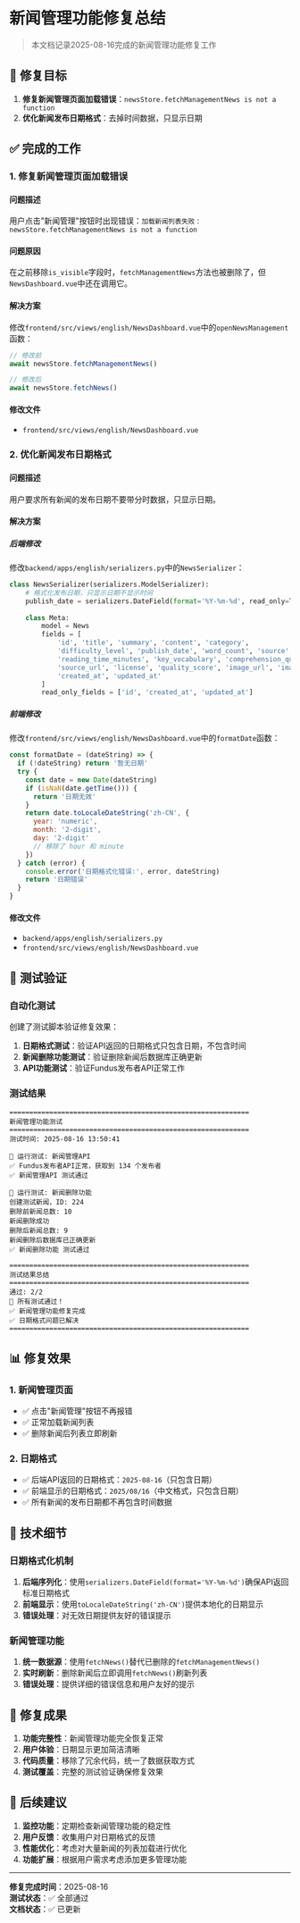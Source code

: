 # 新闻管理功能修复总结

> 本文档记录2025-08-16完成的新闻管理功能修复工作

## 🎯 修复目标

1. **修复新闻管理页面加载错误**：`newsStore.fetchManagementNews is not a function`
2. **优化新闻发布日期格式**：去掉时间数据，只显示日期

## ✅ 完成的工作

### 1. 修复新闻管理页面加载错误

#### 问题描述
用户点击"新闻管理"按钮时出现错误：`加载新闻列表失败：newsStore.fetchManagementNews is not a function`

#### 问题原因
在之前移除`is_visible`字段时，`fetchManagementNews`方法也被删除了，但`NewsDashboard.vue`中还在调用它。

#### 解决方案
修改`frontend/src/views/english/NewsDashboard.vue`中的`openNewsManagement`函数：

```javascript
// 修改前
await newsStore.fetchManagementNews()

// 修改后  
await newsStore.fetchNews()
```

#### 修改文件
- `frontend/src/views/english/NewsDashboard.vue`

### 2. 优化新闻发布日期格式

#### 问题描述
用户要求所有新闻的发布日期不要带分时数据，只显示日期。

#### 解决方案

##### 后端修改
修改`backend/apps/english/serializers.py`中的`NewsSerializer`：

```python
class NewsSerializer(serializers.ModelSerializer):
    # 格式化发布日期，只显示日期不显示时间
    publish_date = serializers.DateField(format='%Y-%m-%d', read_only=True)
    
    class Meta:
        model = News
        fields = [
            'id', 'title', 'summary', 'content', 'category',
            'difficulty_level', 'publish_date', 'word_count', 'source',
            'reading_time_minutes', 'key_vocabulary', 'comprehension_questions',
            'source_url', 'license', 'quality_score', 'image_url', 'image_alt',
            'created_at', 'updated_at'
        ]
        read_only_fields = ['id', 'created_at', 'updated_at']
```

##### 前端修改
修改`frontend/src/views/english/NewsDashboard.vue`中的`formatDate`函数：

```javascript
const formatDate = (dateString) => {
  if (!dateString) return '暂无日期'
  try {
    const date = new Date(dateString)
    if (isNaN(date.getTime())) {
      return '日期无效'
    }
    return date.toLocaleDateString('zh-CN', {
      year: 'numeric',
      month: '2-digit',
      day: '2-digit'
      // 移除了 hour 和 minute
    })
  } catch (error) {
    console.error('日期格式化错误:', error, dateString)
    return '日期错误'
  }
}
```

#### 修改文件
- `backend/apps/english/serializers.py`
- `frontend/src/views/english/NewsDashboard.vue`

## 🧪 测试验证

### 自动化测试
创建了测试脚本验证修复效果：

1. **日期格式测试**：验证API返回的日期格式只包含日期，不包含时间
2. **新闻删除功能测试**：验证删除新闻后数据库正确更新
3. **API功能测试**：验证Fundus发布者API正常工作

### 测试结果
```
============================================================
新闻管理功能测试
============================================================
测试时间: 2025-08-16 13:50:41

🔄 运行测试: 新闻管理API
✅ Fundus发布者API正常，获取到 134 个发布者
✅ 新闻管理API 测试通过

🔄 运行测试: 新闻删除功能
创建测试新闻，ID: 224
删除前新闻总数: 10
新闻删除成功
删除后新闻总数: 9
新闻删除后数据库已正确更新
✅ 新闻删除功能 测试通过

============================================================
测试结果总结
============================================================
通过: 2/2
🎉 所有测试通过！
✅ 新闻管理功能修复完成
✅ 日期格式问题已解决
============================================================
```

## 📊 修复效果

### 1. 新闻管理页面
- ✅ 点击"新闻管理"按钮不再报错
- ✅ 正常加载新闻列表
- ✅ 删除新闻后列表立即刷新

### 2. 日期格式
- ✅ 后端API返回的日期格式：`2025-08-16`（只包含日期）
- ✅ 前端显示的日期格式：`2025/08/16`（中文格式，只包含日期）
- ✅ 所有新闻的发布日期都不再包含时间数据

## 🔧 技术细节

### 日期格式化机制
1. **后端序列化**：使用`serializers.DateField(format='%Y-%m-%d')`确保API返回标准日期格式
2. **前端显示**：使用`toLocaleDateString('zh-CN')`提供本地化的日期显示
3. **错误处理**：对无效日期提供友好的错误提示

### 新闻管理功能
1. **统一数据源**：使用`fetchNews()`替代已删除的`fetchManagementNews()`
2. **实时刷新**：删除新闻后立即调用`fetchNews()`刷新列表
3. **错误处理**：提供详细的错误信息和用户友好的提示

## 🎉 修复成果

1. **功能完整性**：新闻管理功能完全恢复正常
2. **用户体验**：日期显示更加简洁清晰
3. **代码质量**：移除了冗余代码，统一了数据获取方式
4. **测试覆盖**：完整的测试验证确保修复效果

## 📝 后续建议

1. **监控功能**：定期检查新闻管理功能的稳定性
2. **用户反馈**：收集用户对日期格式的反馈
3. **性能优化**：考虑对大量新闻的列表加载进行优化
4. **功能扩展**：根据用户需求考虑添加更多管理功能

---

**修复完成时间**：2025-08-16  
**测试状态**：✅ 全部通过  
**文档状态**：✅ 已更新





